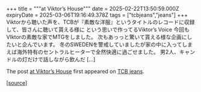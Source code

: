 +++
title = """at Viktor’s House"""
date = 2025-02-22T13:50:59.000Z
expiryDate = 2025-03-06T19:16:49.378Z
tags = ["tcbjeans","jeans"]
+++
Viktorから聴いた声を、TCBが『素敵な洋服』というタイトルのレコードに収録して、皆さんに聴いて貰える様に という思いで作ってるViktor’s Voice 今回もVIktorの素敵な家でMTGをしました。 次もあっっと驚いて貰える様な企画にしたいと企んでいます。 冬のSWEDENを警戒していましたが家の中に入ってしまえば海外特有のセントラルヒーターで全然快適に過ごせました。 男2人、キャンドルの灯だけで話しながら飲んだ \[…\]

The post [at Viktor’s House](http://tcbjeans.com/2025/02/22/51322) first appeared on [TCB jeans](http://tcbjeans.com).

[[source]](http://tcbjeans.com/2025/02/22/51322)
